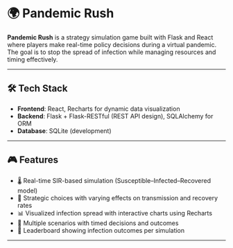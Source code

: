 # 🌍 Pandemic Rush

**Pandemic Rush** is a strategy simulation game built with Flask and React where players make real-time policy decisions during a virtual pandemic. The goal is to stop the spread of infection while managing resources and timing effectively.

---

## 🛠 Tech Stack

- **Frontend**: React, Recharts for dynamic data visualization
- **Backend**: Flask + Flask-RESTful (REST API design), SQLAlchemy for ORM
- **Database**: SQLite (development)

---

## 🎮 Features

- 🌡️ Real-time SIR-based simulation (Susceptible–Infected–Recovered model)
- 🧠 Strategic choices with varying effects on transmission and recovery rates
- 📊 Visualized infection spread with interactive charts using Recharts
- 🧩 Multiple scenarios with timed decisions and outcomes
- 🧾 Leaderboard showing infection outcomes per simulation

---


